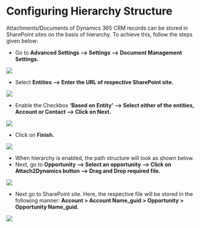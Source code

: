 # Configuring Hierarchy Structure

Attachments/Documents of Dynamics 365 CRM records can be stored in SharePoint sites on the basis of hierarchy. To achieve this, follow the steps given below:

* Go to **Advanced Settings --> Settings --> Document Management Settings.**

![](<../../.gitbook/assets/PRE\_10 (1).png>)

* Select **Entities --> Enter the URL of respective SharePoint site.**

![](../../.gitbook/assets/PRE\_11.png)

* Enable the Checkbox **‘Based on Entity’** **--> Select either of the entities, Account or Contact --> Click on Next.**

![](<../../.gitbook/assets/PRE\_13 (1).png>)

* Click on **Finish.**

![](<../../.gitbook/assets/PRE\_14 (1).png>)

* When hierarchy is enabled, the path structure will look as shown below.
* Next, go to **Opportunity --> Select an opportunity --> Click on Attach2Dynamics button --> Drag and Drop required file.**

![](<../../.gitbook/assets/How to Guide\_Confg Hierarchy Structure 5.png>)

* Next go to SharePoint site. Here, the respective file will be stored in the following manner: **Account > Account Name\_guid > Opportunity > Opportunity Name\_guid.**

![](<../../.gitbook/assets/How to Guide\_Confg Hierarchy Structure 6.png>)
